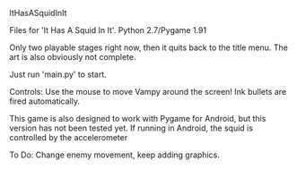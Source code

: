 ItHasASquidInIt

Files for 'It Has A Squid In It'. Python 2.7/Pygame 1.91

Only two playable stages right now, then it quits back to the title menu. The art is also obviously not complete.

Just run 'main.py' to start.

Controls: Use the mouse to move Vampy around the screen! Ink bullets are fired automatically. 

This game is also designed to work with Pygame for Android, but this version has not been tested yet. If running in Android, the squid is controlled by the accelerometer

To Do: Change enemy movement, keep adding graphics.
